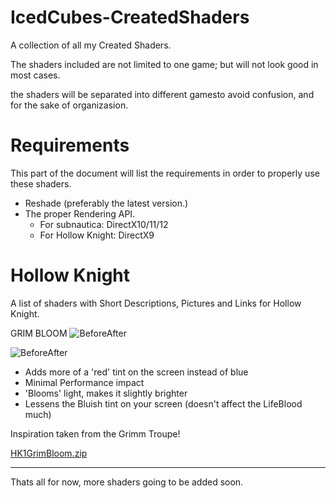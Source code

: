 # IcedCubes-CreatedShaders
A collection of all my Created Shaders.

The shaders included are not limited to one game;
but will not look good in most cases.

the shaders will be separated into different gamesto avoid confusion,
and for the sake of organizasion.


# Requirements

This part of the document will list the requirements in order to properly use these shaders.

- Reshade (preferably the latest version.)
- The proper Rendering API.
  - For subnautica: DirectX10/11/12
  - For Hollow Knight: DirectX9

# Hollow Knight
A list of shaders with Short Descriptions, Pictures and Links for Hollow Knight.

GRIM BLOOM
![BeforeAfter](https://user-images.githubusercontent.com/117269204/199478755-32ae8935-3eb6-4756-8e8b-28a912fbdaec.png)

![BeforeAfter](https://user-images.githubusercontent.com/117269204/199481488-8d8c8a2e-559f-44af-a7c7-e1906be523f2.png)

- Adds more of a 'red' tint on the screen instead of blue
- Minimal Performance impact
- 'Blooms' light, makes it slightly brighter
- Lessens the Bluish tint on your screen (doesn't affect the LifeBlood much)

Inspiration taken from the Grimm Troupe!

[HK1GrimBloom.zip](https://github.com/IcedCube/IcedCubes-CreatedShaders/files/9919791/HK1GrimBloom.zip)
___

Thats all for now, more shaders going to be added soon.
